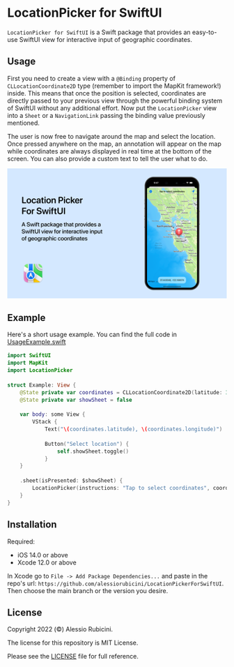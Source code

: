 # LocationPicker for SwiftUI

`LocationPicker for SwiftUI` is a Swift package that provides an easy-to-use SwiftUI view for interactive input of geographic coordinates.

## Usage

First you need to create a view with a ``@Binding`` property of ``CLLocationCoordinate2D`` type (remember to import the MapKit framework!) inside. This means that once the position is selected, coordinates are directly passed to your previous view through the powerful binding system of SwiftUI without any additional effort. Now put the ``LocationPicker`` view into a ``Sheet`` or a ``NavigationLink`` passing the binding value previously mentioned.

The user is now free to navigate around the map and select the location. Once pressed anywhere on the map, an annotation will appear on the map while coordinates are always displayed in real time at the bottom of the screen. You can also provide a custom text to tell the user what to do.

![Location Picker](./Resources/LocationPickerForSwiftUI.png)


## Example

Here's a short usage example. You can find the full code in [UsageExample.swift](https://github.com/alessiorubicini/LocationPickerForSwiftUI/blob/master/Sources/LocationPicker/UsageExample.swift)

```swift
import SwiftUI
import MapKit
import LocationPicker

struct Example: View {
    @State private var coordinates = CLLocationCoordinate2D(latitude: 37.333747, longitude: -122.011448)
    @State private var showSheet = false

    var body: some View {
        VStack {
            Text("\(coordinates.latitude), \(coordinates.longitude)")
        
            Button("Select location") {
                self.showSheet.toggle()
            }
    }

    .sheet(isPresented: $showSheet) {
        LocationPicker(instructions: "Tap to select coordinates", coordinates: $coordinates, dismissOnSelection: true)
    }
}
```


## Installation

Required:
- iOS 14.0 or above
- Xcode 12.0 or above

In Xcode go to `File -> Add Package Dependencies...` and paste in the repo's url: `https://github.com/alessiorubicini/LocationPickerForSwiftUI`.
Then choose the main branch or the version you desire.


## License

Copyright 2022 (©) Alessio Rubicini.

The license for this repository is MIT License.

Please see the [LICENSE](LICENSE) file for full reference.
